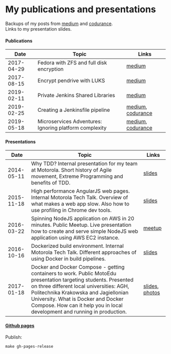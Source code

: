 # My publications and presentations

Backups of my posts from [medium](https://medium.com/@andrzejrehmann/) and [codurance](https://codurance.com/publications/author/andrzej-rehmann/).  
Links to my presentation slides.

#### Publications

| Date       | Topic                                                  | Links                         |
|------------|--------------------------------------------------------|-------------------------------|
| 2017-04-29 | Fedora with ZFS and full disk encryption               | [medium][1]                   |
| 2017-08-15 | Encrypt pendrive with LUKS                             | [medium][2]                   |
| 2019-02-11 | Private Jenkins Shared Libraries                       | [medium][3]                   |
| 2019-02-25 | Creating a Jenkinsfile pipeline                        | [medium][4a], [codurance][4a] |
| 2019-05-18 | Microservices Adventures: Ignoring platform complexity | [medium][5a], [codurance][5b] |

[1]: https://medium.com/@AndrzejRehmann/preparing-fedora-laptop-with-zfs-and-encryption-part-1-f5788dda79ab
[2]: https://medium.com/@AndrzejRehmann/encrypt-pendrive-with-luks-a58989889d36
[3]: https://medium.com/@AndrzejRehmann/private-jenkins-shared-libraries-540abe7a0ab7 
[4a]: https://medium.com/@AndrzejRehmann/creating-a-jenkinsfile-pipeline-7aefc89b8c67
[4b]: https://codurance.com/2019/05/21/creating-a-jenkinsfile-pipeline/
[5a]: https://medium.com/@AndrzejRehmann/microservices-adventures-ignoring-platform-complexity-b1820d8fb53d
[5b]: https://codurance.com/2019/05/18/microservices-adventures/

#### Presentations

| Date       | Topic                                                  | Links                         |
|------------|--------------------------------------------------------|-------------------------------|
| 2014-05-11 | Why TDD? Internal presentation for my team at Motorola. Short history of Agile movement, Extreme Programming and benefits of TDD. | [slides][101] |
| 2015-11-18 | High performance AngularJS web pages. Internal Motorola Tech Talk. Overview of what makes a web app slow. Also how to use profiling in Chrome dev tools. | [slides][104] |
| 2016-03-22 | Spinning NodeJS application on AWS in 20 minutes. Public Meetup.  Live presentation how to create and serve simple NodeJS web application using AWS EC2 instance. | [meetup][103] |
| 2016-10-16 | Dockerized build environment. Internal Motorola Tech Talk. Different approaches of using Docker in build pipelines. | [slides][102] |
| 2017-01-18 | Docker and Docker Compose - getting containers to work. Public MotoEdu presentation targeting students. Presented on three different local universities: AGH, Politechnika Krakowska and Jagiellonian University.  What is Docker and Docker Compose. How can it help you in local development and running in production. | [slides][100a], [photos][100b] |

[100a]: https://docs.google.com/presentation/d/1enuVH9QVpHXlSEN9XWhfksd7n0VO6AjSQyjfGBZZ6RE
[100b]: https://drive.google.com/drive/folders/0BxFnBMPtb0_7TC1zUmF2MGZraE0
[101]: https://slides.com/andrzejrehmann/why-tdd
[102]: https://docs.google.com/presentation/d/1qfphh8I95vfVnqg487WEncKSREXbras_8bg9oE97D3Q
[103]: https://www.meetup.com/Motorola-Software-Developers-Meetup/events/229261688
[104]: https://docs.google.com/presentation/d/1WOrObz9Sum9egyey_CC9z5NTJ6tvwhZcTqbTlz4ldYA

#### [Github pages](https://hoto.github.io/blog/posts/)

Publish:

    make gh-pages-release

